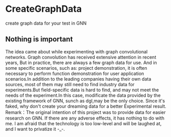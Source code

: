 # CreateGraphData
create graph data for your test in GNN
## Nothing is important
The idea came about while experimenting with graph convolutional networks. Graph convolution has received extensive attention in recent years, But in practice, there are always a few graph data for use. And in some specific scenarios, such as: project demonstration, it is often necessary to perform function demonstration for user application scenarios.In addition to the leading companies having their own data sources, most of them may still need to find industry data for experiments.But field-specific data is hard to find, and may not meet the needs of the experiment.In this case, modificate the data provided by the existing framework of GNN, sunch as dgl,may be the only choice. Since it's faked, why don't create your dreaming data for a better Experimental result. 
Remark：The original intention of this project was to provide data for easier research on GNN. If there are any adverse effects, it has nothing to do with me.
I am afraid that the technology is too low-level and will be laughed at, and I want to privatize it -_-. 
